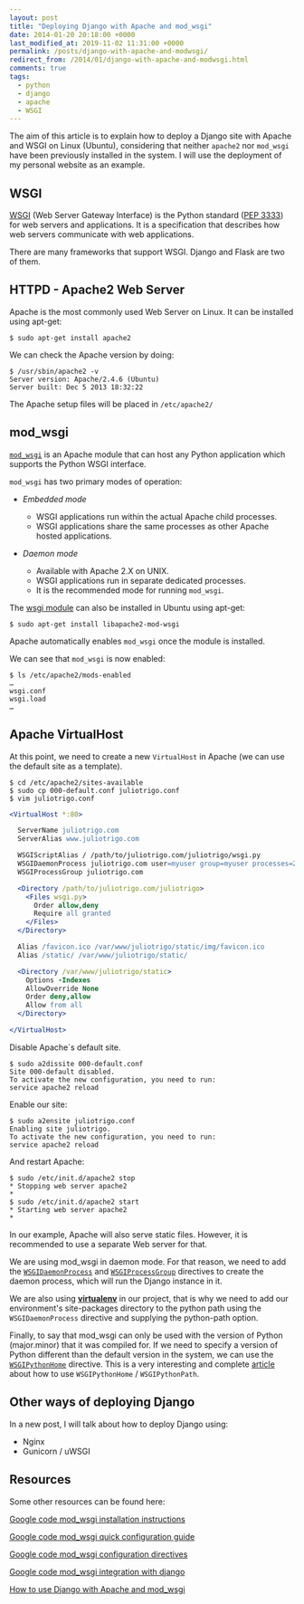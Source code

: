 ```yaml
---
layout: post
title: "Deploying Django with Apache and mod_wsgi"
date: 2014-01-20 20:18:00 +0000
last_modified_at: 2019-11-02 11:31:00 +0000
permalink: /posts/django-with-apache-and-modwsgi/
redirect_from: /2014/01/django-with-apache-and-modwsgi.html
comments: true
tags:
  - python
  - django
  - apache
  - WSGI
---
```


The aim of this article is to explain how to deploy a Django site with Apache and WSGI on Linux (Ubuntu), considering that neither `apache2` nor `mod_wsgi` have been previously installed in the system. I will use the deployment of my personal website as an example.
<!--more-->
## WSGI

[WSGI](https://wsgi.readthedocs.io) (Web Server Gateway Interface) is the Python standard ([PEP 3333](https://www.python.org/dev/peps/pep-3333/)) for web servers and applications. It is a specification that describes how web servers communicate with web applications.

There are many frameworks that support WSGI. Django and Flask are two of them.

## HTTPD - Apache2 Web Server

Apache is the most commonly used Web Server on Linux. It can be installed using apt-get:

```shell
$ sudo apt-get install apache2
```

We can check the Apache version by doing:

```shell
$ /usr/sbin/apache2 -v
Server version: Apache/2.4.6 (Ubuntu)
Server built: Dec 5 2013 18:32:22
```

The Apache setup files will be placed in `/etc/apache2/`

## mod_wsgi

[`mod_wsgi`](https://code.google.com/archive/p/modwsgi/) is an Apache module that can host any Python application which supports the Python WSGI interface.

`mod_wsgi` has two primary modes of operation:

* *Embedded mode*
  *  WSGI applications run within the actual Apache child processes.
  * WSGI applications share the same processes as other Apache hosted applications.

* *Daemon mode*
  * Available with Apache 2.X on UNIX.
  * WSGI applications run in separate dedicated processes.
  * It is the recommended mode for running `mod_wsgi`.

The [wsgi module](https://packages.debian.org/unstable/python/libapache2-mod-wsgi) can also be installed in Ubuntu using apt-get:

```shell
$ sudo apt-get install libapache2-mod-wsgi
```

Apache automatically enables `mod_wsgi` once the module is installed.

We can see that `mod_wsgi` is now enabled:

```shell
$ ls /etc/apache2/mods-enabled
…
wsgi.conf
wsgi.load
…
```

## Apache VirtualHost

At this point, we need to create a new `VirtualHost` in Apache (we can use the default site as a template).

```shell
$ cd /etc/apache2/sites-available
$ sudo cp 000-default.conf juliotrigo.conf
$ vim juliotrigo.conf
```


```apache
<VirtualHost *:80>

  ServerName juliotrigo.com
  ServerAlias www.juliotrigo.com

  WSGIScriptAlias / /path/to/juliotrigo.com/juliotrigo/wsgi.py
  WSGIDaemonProcess juliotrigo.com user=myuser group=myuser processes=2 threads=15 python-path=/path/to/juliotrigo.com:/home/myuser/.virtualenvs/juliotrigo/lib/python2.7/site-packages
  WSGIProcessGroup juliotrigo.com

  <Directory /path/to/juliotrigo.com/juliotrigo>
    <Files wsgi.py>
      Order allow,deny
      Require all granted
    </Files>
  </Directory>

  Alias /favicon.ico /var/www/juliotrigo/static/img/favicon.ico
  Alias /static/ /var/www/juliotrigo/static/

  <Directory /var/www/juliotrigo/static>
    Options -Indexes
    AllowOverride None
    Order deny,allow
    Allow from all
  </Directory>

</VirtualHost>
```


Disable Apache´s default site.

```shell
$ sudo a2dissite 000-default.conf
Site 000-default disabled.
To activate the new configuration, you need to run:
service apache2 reload
```

Enable our site:

```shell
$ sudo a2ensite juliotrigo.conf
Enabling site juliotrigo.
To activate the new configuration, you need to run:
service apache2 reload
```

And restart Apache:

```shell
$ sudo /etc/init.d/apache2 stop
* Stopping web server apache2
*
$ sudo /etc/init.d/apache2 start
* Starting web server apache2
*
```

In our example, Apache will also serve static files. However, it is recommended to use a separate Web server for that.

We are using mod_wsgi in daemon mode. For that reason, we need to add the [`WSGIDaemonProcess`](https://code.google.com/archive/p/modwsgi/wikis/ConfigurationDirectives.wiki#WSGIDaemonProcess) and [`WSGIProcessGroup`](https://code.google.com/archive/p/modwsgi/wikis/ConfigurationDirectives.wiki#WSGIProcessGroup) directives to create the daemon process, which will run the Django instance in it.

We are also using [**virtualenv**](https://virtualenv.pypa.io) in our project, that is why we need to add our environment's site-packages directory to the python path using the `WSGIDaemonProcess` directive and supplying the python-path option.

Finally, to say that mod_wsgi can only be used with the version of Python (major.minor) that it was compiled for. If we need to specify a version of Python different than the default version in the system, we can use the [`WSGIPythonHome`](https://modwsgi.readthedocs.io/en/latest/configuration-directives/WSGIPythonHome.html) directive. This is a very interesting and complete [article](https://groups.google.com/forum/#!topic/modwsgi/Rmgj8IcHC18) about how to use `WSGIPythonHome` / `WSGIPythonPath`.

## Other ways of deploying Django

In a new post, I will talk about how to deploy Django using:
* Nginx
* Gunicorn / uWSGI

## Resources

Some other resources can be found here:

[Google code mod_wsgi installation instructions](https://code.google.com/p/modwsgi/wiki/InstallationInstructions)

[Google code mod_wsgi quick configuration guide](https://code.google.com/p/modwsgi/wiki/QuickConfigurationGuide)

[Google code mod_wsgi configuration directives](https://code.google.com/p/modwsgi/wiki/ConfigurationDirectives)

[Google code mod_wsgi integration with django](https://code.google.com/p/modwsgi/wiki/IntegrationWithDjango)

[How to use Django with Apache and mod_wsgi](https://docs.djangoproject.com/en/dev/howto/deployment/wsgi/modwsgi/)
